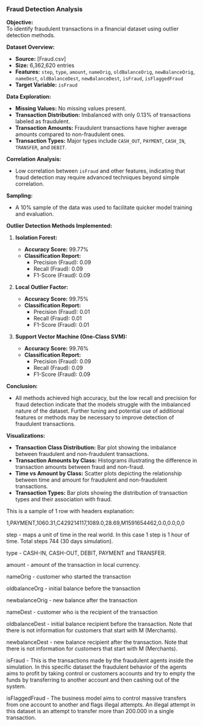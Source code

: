 
### Fraud Detection Analysis

**Objective:**  
To identify fraudulent transactions in a financial dataset using outlier detection methods.

**Dataset Overview:**  
- **Source:** [Fraud.csv]
- **Size:** 6,362,620 entries
- **Features:** `step`, `type`, `amount`, `nameOrig`, `oldBalanceOrig`, `newBalanceOrig`, `nameDest`, `oldBalanceDest`, `newBalanceDest`, `isFraud`, `isFlaggedFraud`
- **Target Variable:** `isFraud`

**Data Exploration:**
- **Missing Values:** No missing values present.
- **Transaction Distribution:** Imbalanced with only 0.13% of transactions labeled as fraudulent.
- **Transaction Amounts:** Fraudulent transactions have higher average amounts compared to non-fraudulent ones.
- **Transaction Types:** Major types include `CASH_OUT`, `PAYMENT`, `CASH_IN`, `TRANSFER`, and `DEBIT`.

**Correlation Analysis:**
- Low correlation between `isFraud` and other features, indicating that fraud detection may require advanced techniques beyond simple correlation.

**Sampling:**
- A 10% sample of the data was used to facilitate quicker model training and evaluation.

**Outlier Detection Methods Implemented:**
1. **Isolation Forest:**
   - **Accuracy Score:** 99.77%
   - **Classification Report:** 
     - Precision (Fraud): 0.09
     - Recall (Fraud): 0.09
     - F1-Score (Fraud): 0.09

2. **Local Outlier Factor:**
   - **Accuracy Score:** 99.75%
   - **Classification Report:**
     - Precision (Fraud): 0.01
     - Recall (Fraud): 0.01
     - F1-Score (Fraud): 0.01

3. **Support Vector Machine (One-Class SVM):**
   - **Accuracy Score:** 99.76%
   - **Classification Report:** 
     - Precision (Fraud): 0.09
     - Recall (Fraud): 0.09
     - F1-Score (Fraud): 0.09

**Conclusion:**
- All methods achieved high accuracy, but the low recall and precision for fraud detection indicate that the models struggle with the imbalanced nature of the dataset. Further tuning and potential use of additional features or methods may be necessary to improve detection of fraudulent transactions.

**Visualizations:**
- **Transaction Class Distribution:** Bar plot showing the imbalance between fraudulent and non-fraudulent transactions.
- **Transaction Amounts by Class:** Histograms illustrating the difference in transaction amounts between fraud and non-fraud.
- **Time vs Amount by Class:** Scatter plots depicting the relationship between time and amount for fraudulent and non-fraudulent transactions.
- **Transaction Types:** Bar plots showing the distribution of transaction types and their association with fraud.


This is a sample of 1 row with headers explanation:

1,PAYMENT,1060.31,C429214117,1089.0,28.69,M1591654462,0.0,0.0,0,0

step - maps a unit of time in the real world. In this case 1 step is 1 hour of time. Total steps 744 (30 days simulation).

type - CASH-IN, CASH-OUT, DEBIT, PAYMENT and TRANSFER.

amount -
amount of the transaction in local currency.

nameOrig - customer who started the transaction

oldbalanceOrg - initial balance before the transaction

newbalanceOrig - new balance after the transaction

nameDest - customer who is the recipient of the transaction

oldbalanceDest - initial balance recipient before the transaction. Note that there is not information for customers that start with M (Merchants).

newbalanceDest - new balance recipient after the transaction. Note that there is not information for customers that start with M (Merchants).

isFraud - This is the transactions made by the fraudulent agents inside the simulation. In this specific dataset the fraudulent behavior of the agents aims to profit by taking control or customers accounts and try to empty the funds by transferring to another account and then cashing out of the system.

isFlaggedFraud - The business model aims to control massive transfers from one account to another and flags illegal attempts. An illegal attempt in this dataset is an attempt to transfer more than 200.000 in a single transaction.
